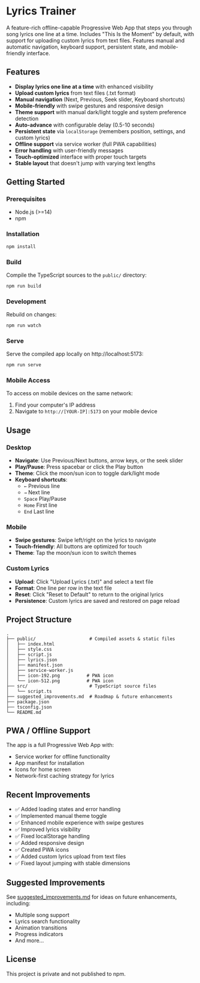 # Lyrics Trainer

A feature-rich offline-capable Progressive Web App that steps you through song lyrics one line at a time. Includes "This Is the Moment" by default, with support for uploading custom lyrics from text files. Features manual and automatic navigation, keyboard support, persistent state, and mobile-friendly interface.

## Features

- **Display lyrics one line at a time** with enhanced visibility
- **Upload custom lyrics** from text files (.txt format)
- **Manual navigation** (Next, Previous, Seek slider, Keyboard shortcuts)
- **Mobile-friendly** with swipe gestures and responsive design
- **Theme support** with manual dark/light toggle and system preference detection
- **Auto-advance** with configurable delay (0.5-10 seconds)
- **Persistent state** via `localStorage` (remembers position, settings, and custom lyrics)
- **Offline support** via service worker (full PWA capabilities)
- **Error handling** with user-friendly messages
- **Touch-optimized** interface with proper touch targets
- **Stable layout** that doesn't jump with varying text lengths

## Getting Started

### Prerequisites

- Node.js (>=14)
- npm

### Installation

```bash
npm install
```

### Build

Compile the TypeScript sources to the `public/` directory:

```bash
npm run build
```

### Development

Rebuild on changes:

```bash
npm run watch
```

### Serve

Serve the compiled app locally on http://localhost:5173:

```bash
npm run serve
```

### Mobile Access

To access on mobile devices on the same network:
1. Find your computer's IP address
2. Navigate to `http://[YOUR-IP]:5173` on your mobile device

## Usage

### Desktop
- **Navigate**: Use Previous/Next buttons, arrow keys, or the seek slider
- **Play/Pause**: Press spacebar or click the Play button
- **Theme**: Click the moon/sun icon to toggle dark/light mode
- **Keyboard shortcuts**:
  - `←` Previous line
  - `→` Next line
  - `Space` Play/Pause
  - `Home` First line
  - `End` Last line

### Mobile
- **Swipe gestures**: Swipe left/right on the lyrics to navigate
- **Touch-friendly**: All buttons are optimized for touch
- **Theme**: Tap the moon/sun icon to switch themes

### Custom Lyrics
- **Upload**: Click "Upload Lyrics (.txt)" and select a text file
- **Format**: One line per row in the text file
- **Reset**: Click "Reset to Default" to return to the original lyrics
- **Persistence**: Custom lyrics are saved and restored on page reload

## Project Structure

```
.
├── public/                    # Compiled assets & static files
│   ├── index.html
│   ├── style.css
│   ├── script.js
│   ├── lyrics.json
│   ├── manifest.json
│   ├── service-worker.js
│   ├── icon-192.png          # PWA icon
│   └── icon-512.png          # PWA icon
├── src/                       # TypeScript source files
│   └── script.ts
├── suggested_improvements.md  # Roadmap & future enhancements
├── package.json
├── tsconfig.json
└── README.md
```

## PWA / Offline Support

The app is a full Progressive Web App with:
- Service worker for offline functionality
- App manifest for installation
- Icons for home screen
- Network-first caching strategy for lyrics

## Recent Improvements

- ✅ Added loading states and error handling
- ✅ Implemented manual theme toggle
- ✅ Enhanced mobile experience with swipe gestures
- ✅ Improved lyrics visibility
- ✅ Fixed localStorage handling
- ✅ Added responsive design
- ✅ Created PWA icons
- ✅ Added custom lyrics upload from text files
- ✅ Fixed layout jumping with stable dimensions

## Suggested Improvements

See [suggested_improvements.md](suggested_improvements.md) for ideas on future enhancements, including:
- Multiple song support
- Lyrics search functionality
- Animation transitions
- Progress indicators
- And more...

## License

This project is private and not published to npm.